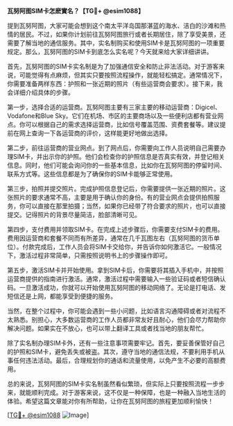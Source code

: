 **瓦努阿图SIM卡怎麽實名？【TG💪+ @esim1088】**

提到瓦努阿图，大家可能会想到这个南太平洋岛国那湛蓝的海水、洁白的沙滩和热情的居民。不过，如果你计划前往瓦努阿图旅行或者长期居住，除了享受美景，还需要了解当地的通信服务。其中，实名制购买和使用SIM卡是瓦努阿图的一项重要规定。那么，瓦努阿图的SIM卡到底怎么实名呢？今天就来给大家详细讲讲。

首先，瓦努阿图的SIM卡实名制是为了加强通信安全和防止非法活动。对于游客来说，可能觉得有点麻烦，但其实只要按照流程操作，就能轻松搞定。通常情况下，你需要准备两样东西：护照和一张近期的照片（有些运营商会要求）。接下来，我会详细介绍具体的步骤。

第一步，选择合适的运营商。瓦努阿图主要有三家主要的移动运营商：Digicel、Vodafone和Blue Sky。它们在机场、市区的主要商场以及一些便利店都有营业网点。你可以根据自己的需求选择运营商，比如信号覆盖范围、资费套餐等。建议提前在网上查询一下各运营商的评价，这样能更好地做出选择。

第二步，前往运营商的营业网点。到了网点后，你需要向工作人员说明自己需要办理SIM卡，并出示你的护照。他们会检查你的护照信息是否真实有效，并登记相关信息。同时，他们可能会询问你的一些基本信息，比如你在瓦努阿图的停留时间、联系方式等。这些信息都是为了确保你的SIM卡能够正常使用。

第三步，拍照并提交照片。完成护照信息登记后，你需要提供一张近期的照片。这张照片的要求通常不高，主要是用于确认你的身份。有的营业网点会提供拍照服务，你可以直接在那里拍摄；当然，如果你已经带了符合要求的照片，也可以直接提交。记得照片的背景尽量简洁，脸部清晰可见。

第四步，支付费用并领取SIM卡。在完成上述步骤后，你需要支付SIM卡的费用。费用因运营商和套餐不同而有所差异，通常在几千瓦图左右（瓦努阿图的货币单位）。付款完成后，工作人员会将SIM卡交给你，并告诉你如何激活它。一般情况下，激活过程非常简单，只需按照说明书上的步骤操作即可。

第五步，激活SIM卡并开始使用。拿到SIM卡后，你需要将其插入手机中，并按照运营商提供的指南进行激活。通常，激活过程中需要输入一些验证码或者短信确认码。一旦激活成功，你就可以开始使用瓦努阿图的移动网络了。无论是打电话、发短信还是上网，都能享受到便捷的服务。

当然，在整个过程中，你可能会遇到一些小问题，比如语言沟通障碍或者对流程不太熟悉。别担心，大多数运营商的工作人员都非常友好且耐心，他们会尽力帮助你解决问题。如果实在不放心，也可以带上翻译工具或者找当地的朋友帮忙。

除了实名制办理SIM卡外，还有一些注意事项需要牢记。首先，要妥善保管好自己的护照和SIM卡，避免丢失或被盗。其次，遵守当地的通信法规，不要利用手机从事任何违法活动。最后，合理规划你的通话和流量使用，以免产生不必要的高额费用。

总的来说，瓦努阿图的SIM卡实名制虽然看似繁琐，但实际上只要按照流程一步步来，就能顺利完成。对于游客来说，这不仅是一种保障，也是一种融入当地生活的体验。希望这篇文章能对你有所帮助，让你在瓦努阿图的旅程更加顺利愉快！

[[TG💪+ @esim1088](https://t.me/s/esim1088) ![Image](https://i.postimg.cc/4NQfJmqS/Snipaste-2025-05-13-00-14-12.png)]
